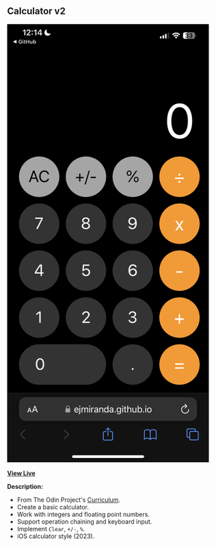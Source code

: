 ## Calculator v2

![Calculator Screenshot](https://github.com/ejmiranda/calculator-v2/blob/main/meta/screenshot.png)

**[View Live](https://ejmiranda.github.io/calculator-v2/)**

**Description:**
- From The Odin Project's [Curriculum](https://www.theodinproject.com/lessons/foundations-calculator).
- Create a basic calculator.
- Work with integers and floating point numbers.
- Support operation chaining and keyboard input.
- Implement `Clear`, `+/-`, `%`.
- iOS calculator style (2023).